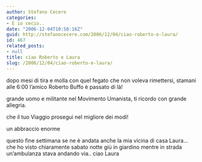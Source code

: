 ```yaml
---
author: Stefano Cecere
categories:
- E io cecio..
date: "2006-12-04T10:50:16Z"
guid: http://stefanocecere.com/2006/12/04/ciao-roberto-e-laura/
id: 467
related_posts:
- null
title: ciao Roberto e Laura
slug: /2006/12/04/ciao-roberto-e-laura/
---
```


dopo mesi di tira e molla con quel fegato che non voleva rimettersi, stamani alle 6:00 l&#8217;amico Roberto Buffo è passato di là!

grande uomo e militante nel Movimento Umanista, ti ricordo con grande allegria.

che il tuo Viaggio prosegui nel migliore dei modi!

un abbraccio enorme
  
questo fine settimana se ne è andata anche la mia vicina di casa Laura&#8230; che ho visto chiaramente sabato notte giù in giardino mentre in strada un&#8217;ambulanza stava andando via.. ciao Laura